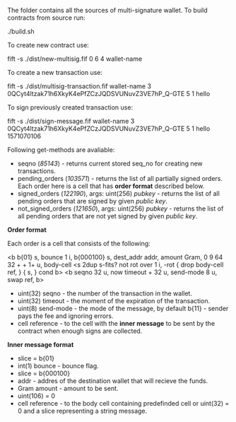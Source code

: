 The folder contains all the sources of multi-signature wallet.
To build contracts from source run: 

./build.sh

To create new contract use:

fift -s ./dist/new-multisig.fif 0 6 4 wallet-name

To create a new transaction use:

fift -s ./dist/multisig-transaction.fif wallet-name 3 0QCyt4ltzak71h6XkyK4ePfZCzJQDSVUNuvZ3VE7hP_Q-GTE 5 1 hello

To sign previously created transaction use:

fift -s ./dist/sign-message.fif wallet-name 3 0QCyt4ltzak71h6XkyK4ePfZCzJQDSVUNuvZ3VE7hP_Q-GTE 5 1 hello 1571070106

Following get-methods are avaliable:

* seqno (*85143*) - returns current stored seq_no for creating new transactions.
* pending_orders (*103571*) - returns the list of all partially signed orders. Each order here is a cell that has **order format** described below.
* signed_orders (*122190*), args: uint(256) *pubkey* - returns the list of all pending orders that are signed by given *public key*.
* not_signed_orders (*121650*), args: uint(256) *pubkey* - returns the list of all pending orders that are not yet signed by given *public key*.

**Order format**

Each order is a cell that consists of the following:

<b b{01} s, bounce 1 i, b{000100} s, dest_addr addr, amount Gram, 0 9 64 32 + + 1+ u, 
  body-cell <s 2dup s-fits? not rot over 1 i, -rot { drop body-cell ref, } { s, } cond
b>
<b seqno 32 u, now timeout + 32 u, send-mode 8 u, swap ref, b>

* uint(32) seqno - the number of the transaction in the wallet.
* uint(32) timeout - the moment of the expiration of the transaction.
* uint(8) send-mode - the mode of the message, by default b{11} - sender pays the fee and ignoring errors.
* cell reference - to the cell with the **inner message** to be sent by the contract when enough signs are collected.

**Inner message format**

* slice = b{01} 
* int(1) bounce - bounce flag.
* slice = b{000100}
* addr - addres of the destination wallet that will recieve the funds.
* Gram amount - amount to be sent.
* uint(106) = 0
* cell reference - to the body cell containing predefinded cell or uint(32) = 0 and a slice representing a string message.